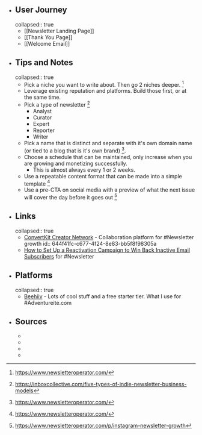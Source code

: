 - ## User Journey
  collapsed:: true
	- [[Newsletter Landing Page]]
	- [[Thank You Page]]
	- [[Welcome Email]]
- ## Tips and Notes
  collapsed:: true
	- Pick a niche you want to write about. Then go 2 niches deeper. [^1]
	- Leverage existing reputation and platforms. Build those first, or at the same time.
	- Pick a type of newsletter [^2]
		- Analyst
		- Curator
		- Expert
		- Reporter
		- Writer
	- Pick a name that is distinct and separate with it's own domain name (or tied to a blog that is it's own brand) [^1].
	- Choose a schedule that can be maintained, only increase when you are growing and monetizing successfully.
		- This is almost always every 1 or 2 weeks.
	- Use a repeatable content format that can be made into a simple template [^1]
	- Use a pre-CTA on social media with a preview of what the next issue will cover the day before it goes out [^3]
- ## Links
  collapsed:: true
	- [ConvertKit Creator Network](https://convertkit.com/features/creator-network) - Collaboration platform for #Newsletter growth
	  id:: 644f41fc-c677-4f24-8e83-bb5f8f98305a
	- [How to Set Up a Reactivation Campaign to Win Back Inactive Email Subscribers](https://inboxcollective.com/how-to-set-up-a-reactivation-campaign-to-win-back-inactive-email-subscribers) for #Newsletter
- ## Platforms
  collapsed:: true
	- [Beehiiv](https://www.beehiiv.com/) - Lots of cool stuff and a free starter tier. What I use for #Adventureite.com
- ## Sources
	- [^1]: https://www.newsletteroperator.com/
	- [^2]:  https://inboxcollective.com/five-types-of-indie-newsletter-business-models
	- [^3]: https://www.newsletteroperator.com/p/instagram-newsletter-growth
	- [^4]: https://www.newsletteroperator.com/p/26-newsletter-growth-channels
